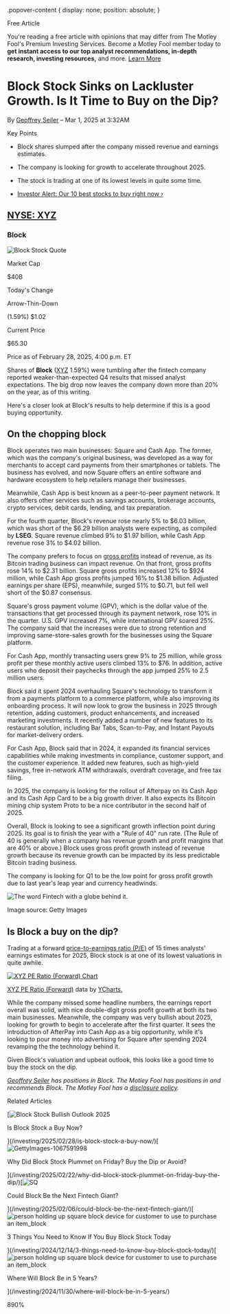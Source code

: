 .popover-content { display: none; position: absolute; }

Free Article[](#)

You're reading a free article with opinions that may differ from The Motley Fool's Premium Investing Services. Become a Motley Fool member today to **get instant access to our top analyst recommendations, in-depth research, investing resources,** and more. [Learn More](https://www.fool.com/mms/mark/op-free-tbox-art)

Block Stock Sinks on Lackluster Growth. Is It Time to Buy on the Dip?
=====================================================================

By [Geoffrey Seiler](/author/20615/) – Mar 1, 2025 at 3:32AM

Key Points

*   Block shares slumped after the company missed revenue and earnings estimates.
    
*   The company is looking for growth to accelerate throughout 2025.
    
*   The stock is trading at one of its lowest levels in quite some time.
    
*   [Investor Alert: Our 10 best stocks to buy right now ›](https://www.fool.com/mms/mark/e-sa-nonbbn-kp?aid=10969&source=isaedikp0000035)
    

[NYSE: XYZ](/quote/nyse/xyz/)
-----------------------------

### Block

![Block Stock Quote](https://g.foolcdn.com/art/companylogos/mark/XYZ.png)

Market Cap

$40B

Today's Change

Arrow-Thin-Down

(1.59%) $1.02

Current Price

$65.30

Price as of February 28, 2025, 4:00 p.m. ET

Shares of **Block** ([XYZ](/quote/nyse/xyz/) 1.59%) were tumbling after the fintech company reported weaker-than-expected Q4 results that missed analyst expectations. The big drop now leaves the company down more than 20% on the year, as of this writing.

Here's a closer look at Block's results to help determine if this is a good buying opportunity.

On the chopping block
---------------------

Block operates two main businesses: Square and Cash App. The former, which was the company's original business, was developed as a way for merchants to accept card payments from their smartphones or tablets. The business has evolved, and now Square offers an entire software and hardware ecosystem to help retailers manage their businesses.

Meanwhile, Cash App is best known as a peer-to-peer payment network. It also offers other services such as savings accounts, brokerage accounts, crypto services, debit cards, lending, and tax preparation.

For the fourth quarter, Block's revenue rose nearly 5% to $6.03 billion, which was short of the $6.29 billion analysts were expecting, as compiled by **LSEG**. Square revenue climbed 9% to $1.97 billion, while Cash App revenue rose 3% to $4.02 billion.

The company prefers to focus on [gross profits](https://www.fool.com/terms/g/gross-profit/) instead of revenue, as its Bitcoin trading business can impact revenue. On that front, gross profits rose 14% to $2.31 billion. Square gross profits increased 12% to $924 million, while Cash App gross profits jumped 16% to $1.38 billion. Adjusted earnings per share (EPS), meanwhile, surged 51% to $0.71, but fell well short of the $0.87 consensus.

Square's gross payment volume (GPV), which is the dollar value of the transactions that get processed through its payment network, rose 10% in the quarter. U.S. GPV increased 7%, while international GPV soared 25%. The company said that the increases were due to strong retention and improving same-store-sales growth for the businesses using the Square platform.

For Cash App, monthly transacting users grew 9% to 25 million, while gross profit per these monthly active users climbed 13% to $76. In addition, active users who deposit their paychecks through the app jumped 25% to 2.5 million users.

Block said it spent 2024 overhauling Square's technology to transform it from a payments platform to a commerce platform, while also improving its onboarding process. It will now look to grow the business in 2025 through retention, adding customers, product enhancements, and increased marketing investments. It recently added a number of new features to its restaurant solution, including Bar Tabs, Scan-to-Pay, and Instant Payouts for market-delivery orders.

For Cash App, Block said that in 2024, it expanded its financial services capabilities while making investments in compliance, customer support, and the customer experience. It added new features, such as high-yield savings, free in-network ATM withdrawals, overdraft coverage, and free tax filing.

In 2025, the company is looking for the rollout of Afterpay on its Cash App and its Cash App Card to be a big growth driver. It also expects its Bitcoin mining chip system Proto to be a nice contributor in the second half of 2025.

Overall, Block is looking to see a significant growth inflection point during 2025. Its goal is to finish the year with a "Rule of 40" run rate. (The Rule of 40 is generally when a company has revenue growth and profit margins that are 40% or above.) Block uses gross profit growth instead of revenue growth because its revenue growth can be impacted by its less predictable Bitcoin trading business.

The company is looking for Q1 to be the low point for gross profit growth due to last year's leap year and currency headwinds.

![The word Fintech with a globe behind it.](https://g.foolcdn.com/image/?url=https%3A%2F%2Fg.foolcdn.com%2Feditorial%2Fimages%2F808778%2Fgetty-fintech.jpg&op=resize&w=700)

Image source: Getty Images

Is Block a buy on the dip?
--------------------------

Trading at a forward [price-to-earnings ratio (P/E)](https://www.fool.com/terms/p/pe-ratio/) of 15 times analysts' earnings estimates for 2025, Block stock is at one of its lowest valuations in quite awhile.

[![XYZ PE Ratio (Forward) Chart](https://media.ycharts.com/charts/0705783f3794d9896aab1df8fc2027cf.png)](https://ycharts.com/companies/XYZ/chart/)

[XYZ PE Ratio (Forward)](https://ycharts.com/companies/XYZ/forward_pe_ratio) data by [YCharts.](https://ycharts.com)

While the company missed some headline numbers, the earnings report overall was solid, with nice double-digit gross profit growth at both its two main businesses. Meanwhile, the company was very bullish about 2025, looking for growth to begin to accelerate after the first quarter. It sees the introduction of AfterPay into Cash App as a big opportunity, while it's looking to pour money into advertising for Square after spending 2024 revamping the the technology behind it.

Given Block's valuation and upbeat outlook, this looks like a good time to buy the stock on the dip.

_[Geoffrey Seiler](https://www.fool.com/author/20615/) has positions in Block. The Motley Fool has positions in and recommends Block. The Motley Fool has a [disclosure policy](https://www.fool.com/legal/fool-disclosure-policy/)._

Related Articles

[![Block Stock Bullish Outlook 2025](https://g.foolcdn.com/image/?url=https%3A%2F%2Fg.foolcdn.com%2Feditorial%2Fimages%2F808760%2Fblock-stock-bullish-outlook-2025.jpg&op=resize&w=92&h=52)

Is Block Stock a Buy Now?

](/investing/2025/02/28/is-block-stock-a-buy-now/)[![GettyImages-1067591998](https://g.foolcdn.com/image/?url=https%3A%2F%2Fg.foolcdn.com%2Feditorial%2Fimages%2F808616%2Fgettyimages-1067591998.jpg&op=resize&w=92&h=52)

Why Did Block Stock Plummet on Friday? Buy the Dip or Avoid?

](/investing/2025/02/22/why-did-block-stock-plummet-on-friday-buy-the-dip/)[![SQ](https://g.foolcdn.com/image/?url=https%3A%2F%2Fg.foolcdn.com%2Feditorial%2Fimages%2F805088%2Fsq.png&op=resize&w=92&h=52)

Could Block Be the Next Fintech Giant?

](/investing/2025/02/06/could-block-be-the-next-fintech-giant/)[![person holding up square block device for customer to use to purchase an item_block](https://g.foolcdn.com/image/?url=https%3A%2F%2Fg.foolcdn.com%2Feditorial%2Fimages%2F800707%2Fperson-holding-up-square-block-device-for-customer-to-use-to-purchase-an-item_block.jpg&op=resize&w=92&h=52)

3 Things You Need to Know If You Buy Block Stock Today

](/investing/2024/12/14/3-things-need-to-know-buy-block-stock-today/)[![person holding up square block device for customer to use to purchase an item_block](https://g.foolcdn.com/image/?url=https%3A%2F%2Fg.foolcdn.com%2Feditorial%2Fimages%2F799093%2Fperson-holding-up-square-block-device-for-customer-to-use-to-purchase-an-item_block.jpg&op=resize&w=92&h=52)

Where Will Block Be in 5 Years?

](/investing/2024/11/30/where-will-block-be-in-5-years/)

890%